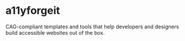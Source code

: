 # a11yforgeit
CAG-compliant templates and tools that help developers and designers build accessible websites out of the box.
